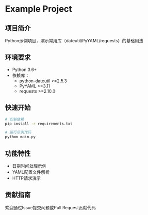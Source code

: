 # Example Project

## 项目简介
Python示例项目，演示常用库（dateutil/PyYAML/requests）的基础用法

## 环境要求
- Python 3.6+
- 依赖库：
  - python-dateutil >=2.5.3
  - PyYAML >=3.11
  - requests >=2.10.0

## 快速开始
```bash
# 安装依赖
pip install -r requirements.txt

# 运行示例代码
python main.py
```

## 功能特性
- 日期时间处理示例
- YAML配置文件解析
- HTTP请求演示

## 贡献指南
欢迎通过Issue提交问题或Pull Request贡献代码